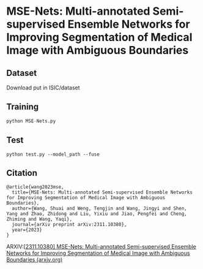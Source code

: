 # MSE-Nets: Multi-annotated Semi-supervised Ensemble Networks for Improving Segmentation of Medical Image with Ambiguous Boundaries

## Dataset

Download put in ISIC/dataset

## Training

```python
python MSE-Nets.py
```



## Test

```
python test.py --model_path --fuse
```



## Citation

```
@article{wang2023mse,
  title={MSE-Nets: Multi-annotated Semi-supervised Ensemble Networks for Improving Segmentation of Medical Image with Ambiguous Boundaries},
  author={Wang, Shuai and Weng, Tengjin and Wang, Jingyi and Shen, Yang and Zhao, Zhidong and Liu, Yixiu and Jiao, Pengfei and Cheng, Zhiming and Wang, Yaqi},
  journal={arXiv preprint arXiv:2311.10380},
  year={2023}
}
```

ARXIV:[[2311.10380\] MSE-Nets: Multi-annotated Semi-supervised Ensemble Networks for Improving Segmentation of Medical Image with Ambiguous Boundaries (arxiv.org)](https://arxiv.org/abs/2311.10380)

